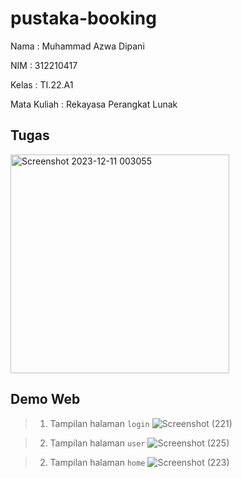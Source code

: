 # pustaka-booking

Nama : Muhammad Azwa Dipani

NIM : 312210417

Kelas : TI.22.A1

Mata Kuliah : Rekayasa Perangkat Lunak


## Tugas 

<img width="350" alt="Screenshot 2023-12-11 003055" src="https://github.com/AzwaDipani/pustaka-booking/assets/115677539/55072e74-a841-4167-a8cf-6e0742c309eb">

## Demo Web 
> 1. Tampilan halaman `login`
![Screenshot (221)](https://github.com/AzwaDipani/pustaka-booking/assets/115677539/aab32628-82ed-4b1b-a0a3-70e23e4a8702)

> 2. Tampilan halaman `user`
![Screenshot (225)](https://github.com/AzwaDipani/pustaka-booking/assets/115677539/d3fcca3b-b61a-4154-8374-6af11b90c3fb)


> 2. Tampilan halaman `home`
![Screenshot (223)](https://github.com/AzwaDipani/pustaka-booking/assets/115677539/145b4234-be80-4d0e-a0db-63f3a0d63c34)











